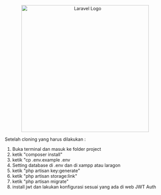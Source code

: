 <p align="center"><a href="https://laravel.com" target="_blank"><img src="https://raw.githubusercontent.com/laravel/art/master/logo-lockup/5%20SVG/2%20CMYK/1%20Full%20Color/laravel-logolockup-cmyk-red.svg" width="400" alt="Laravel Logo"></a></p>

Setelah cloning yang harus dilakukan :
1. Buka terminal dan masuk ke folder project
2. ketik "composer install"
3. ketik "cp .env.example .env
4. Setting database di .env dan di xampp atau laragon
5. ketik "php artisan key:generate"
6. ketik "php artisan storage:link"
7. ketik "php artisan migrate"
8. install jwt dan lakukan konfigurasi sesuai yang ada di web JWT Auth
